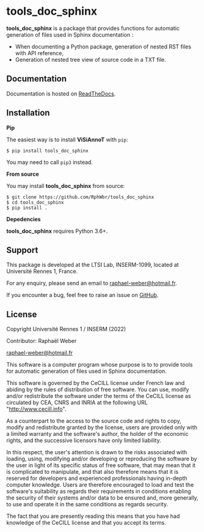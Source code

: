 tools_doc_sphinx
================

**tools_doc_sphinx** is a package that provides functions for automatic generation of files used in Sphinx documentation :

* When documenting a Python package, generation of nested RST files with API reference,
* Generation of nested tree view of source code in a TXT file.


Documentation
-------------

Documentation is hosted on [ReadTheDocs](https://tools-doc-sphinx.readthedocs.io/en/latest/index.html).


Installation
------------

**Pip**

The easiest way is to install **ViSiAnnoT** with ``pip``:

    $ pip install tools_doc_sphinx

You may need to call ``pip3`` instead.


**From source**

You may install **tools_doc_sphinx** from source:

    $ git clone https://github.com/RphWbr/tools_doc_sphinx
    $ cd tools_doc_sphinx
    $ pip install .


**Depedencies**

**tools_doc_sphinx** requires Python 3.6+.


Support
-------

This package is developed at the LTSI Lab, INSERM-1099, located at Université Rennes 1, France.

For any enquiry, please send an email to raphael-weber@hotmail.fr.

If you encounter a bug, feel free to raise an issue on [GitHub](https://github.com/RphWbr/tools_doc_sphinx/issues).


License
-------

Copyright Université Rennes 1 / INSERM (2022)

Contributor: Raphaël Weber

raphael-weber@hotmail.fr

This software is a computer program whose purpose is to to provide tools for automatic generation of files used in Sphinx documentation.

This software is governed by the CeCILL license under French law and abiding by the rules of distribution of free software. You can  use, modify and/or redistribute the software under the terms of the CeCILL license as circulated by CEA, CNRS and INRIA at the following URL "http://www.cecill.info". 

As a counterpart to the access to the source code and rights to copy, modify and redistribute granted by the license, users are provided only with a limited warranty  and the software's author, the holder of the economic rights, and the successive licensors have only limited liability. 

In this respect, the user's attention is drawn to the risks associated with loading, using, modifying and/or developing or reproducing the software by the user in light of its specific status of free software, that may mean that it is complicated to manipulate, and that also therefore means that it is reserved for developers and  experienced professionals having in-depth computer knowledge. Users are therefore encouraged to load and test the software's suitability as regards their requirements in conditions enabling the security of their systems and/or data to be ensured and, more generally, to use and operate it in the same conditions as regards security.

The fact that you are presently reading this means that you have had knowledge of the CeCILL license and that you accept its terms.
